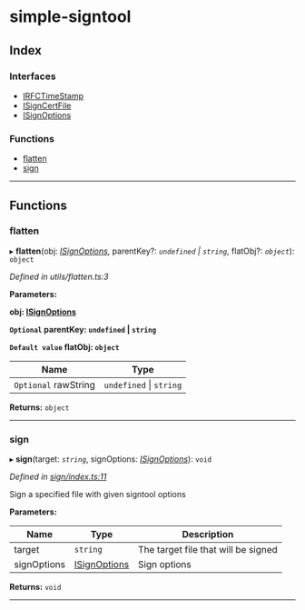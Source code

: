 
#  simple-signtool

## Index

### Interfaces

* [IRFCTimeStamp](interfaces/irfctimestamp.md)
* [ISignCertFile](interfaces/isigncertfile.md)
* [ISignOptions](interfaces/isignoptions.md)

### Functions

* [flatten](#flatten)
* [sign](#sign)

---

## Functions

<a id="flatten"></a>

###  flatten

▸ **flatten**(obj: *[ISignOptions](interfaces/isignoptions.md)*, parentKey?: *`undefined` \| `string`*, flatObj?: *`object`*): `object`

*Defined in utils/flatten.ts:3*

**Parameters:**

**obj: [ISignOptions](interfaces/isignoptions.md)**

**`Optional` parentKey: `undefined` \| `string`**

**`Default value` flatObj: `object`**

| Name | Type |
| ------ | ------ |
| `Optional` rawString | `undefined` \| `string` |

**Returns:** `object`

___
<a id="sign"></a>

###  sign

▸ **sign**(target: *`string`*, signOptions: *[ISignOptions](interfaces/isignoptions.md)*): `void`

*Defined in [sign/index.ts:11](https://github.com/djbreen7/simple-signtool/blob/f3f0140/src/sign/index.ts#L11)*

Sign a specified file with given signtool options

**Parameters:**

| Name | Type | Description |
| ------ | ------ | ------ |
| target | `string` |  The target file that will be signed |
| signOptions | [ISignOptions](interfaces/isignoptions.md) |  Sign options |

**Returns:** `void`

___

